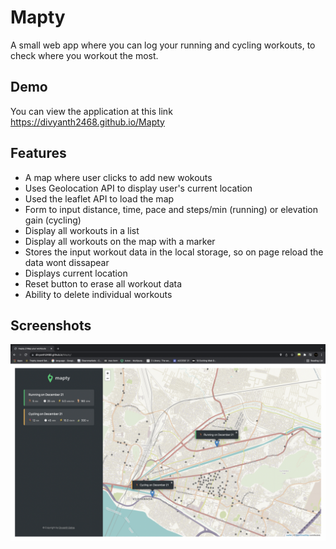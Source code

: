 # Mapty

A small web app where you can log your running and cycling workouts, to check where you workout the most.

## Demo

You can view the application at this link https://divyanth2468.github.io/Mapty

## Features

- A map where user clicks to add new wokouts
- Uses Geolocation API to display user's current location
- Used the leaflet API to load the map
- Form to input distance, time, pace and steps/min (running) or elevation gain (cycling)
- Display all workouts in a list
- Display all workouts on the map with a marker
- Stores the input workout data in the local storage, so on page reload the data wont dissapear
- Displays current location
- Reset button to erase all workout data
- Ability to delete individual workouts

## Screenshots

![App Screenshot](Demo.png)
